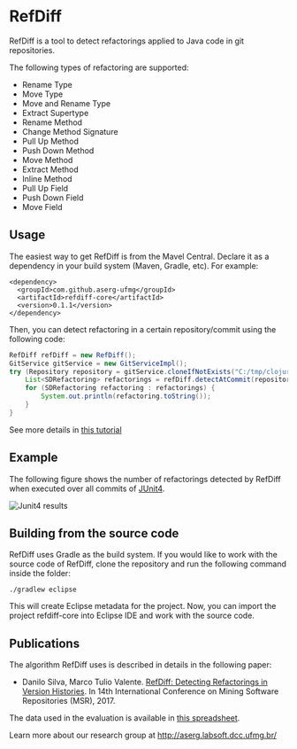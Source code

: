 # RefDiff

RefDiff is a tool to detect refactorings applied to Java code in git repositories.

The following types of refactoring are supported:

* Rename Type
* Move Type
* Move and Rename Type 
* Extract Supertype
* Rename Method 
* Change Method Signature 
* Pull Up Method 
* Push Down Method 
* Move Method 
* Extract Method 
* Inline Method 
* Pull Up Field 
* Push Down Field 
* Move Field 


## Usage

The easiest way to get RefDiff is from the Mavel Central. Declare it as a dependency in your build system (Maven, Gradle, etc). For example:

```
<dependency>
  <groupId>com.github.aserg-ufmg</groupId>
  <artifactId>refdiff-core</artifactId>
  <version>0.1.1</version>
</dependency>
```

Then, you can detect refactoring in a certain repository/commit using the following code:

```java
RefDiff refDiff = new RefDiff();
GitService gitService = new GitServiceImpl(); 
try (Repository repository = gitService.cloneIfNotExists("C:/tmp/clojure", "https://github.com/refdiff-data/clojure.git")) {
    List<SDRefactoring> refactorings = refDiff.detectAtCommit(repository, "17217a1");
    for (SDRefactoring refactoring : refactorings) {
        System.out.println(refactoring.toString());
    }
}
```

See more details in [this tutorial](doc/Tutorial1.md)

## Example

The following figure shows the number of refactorings detected by RefDiff when executed over all commits of [JUnit4](https://github.com/junit-team/junit4).

![Junit4 results](https://github.com/aserg-ufmg/RefDiff/blob/master/junit4-refdiff.png)

## Building from the source code

RefDiff uses Gradle as the build system. If you would like to work with the source code of RefDiff, clone the repository and run the following command inside the folder:

    ./gradlew eclipse

This will create Eclipse metadata for the project. Now, you can import the project refdiff-core into Eclipse IDE and work with the source code.


## Publications

The algorithm RefDiff uses is described in details in the following paper:

* Danilo Silva, Marco Tulio Valente. [RefDiff: Detecting Refactorings in Version Histories](http://www.dcc.ufmg.br/~mtov/pub/2017-msr.pdf). In 14th International Conference on Mining Software Repositories (MSR), 2017.

The data used in the evaluation is available in [this spreadsheet](refdiff-evaluation/data/evaluation-oracle.xlsx).

Learn more about our research group at http://aserg.labsoft.dcc.ufmg.br/
